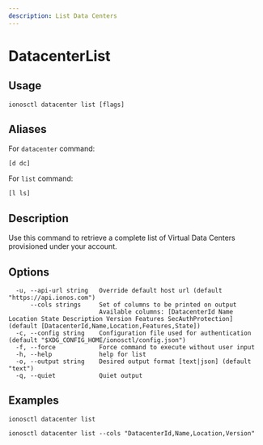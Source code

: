 ```yaml
---
description: List Data Centers
---
```


# DatacenterList

## Usage

```text
ionosctl datacenter list [flags]
```

## Aliases

For `datacenter` command:

```text
[d dc]
```

For `list` command:

```text
[l ls]
```

## Description

Use this command to retrieve a complete list of Virtual Data Centers provisioned under your account.

## Options

```text
  -u, --api-url string   Override default host url (default "https://api.ionos.com")
      --cols strings     Set of columns to be printed on output 
                         Available columns: [DatacenterId Name Location State Description Version Features SecAuthProtection] (default [DatacenterId,Name,Location,Features,State])
  -c, --config string    Configuration file used for authentication (default "$XDG_CONFIG_HOME/ionosctl/config.json")
  -f, --force            Force command to execute without user input
  -h, --help             help for list
  -o, --output string    Desired output format [text|json] (default "text")
  -q, --quiet            Quiet output
```

## Examples

```text
ionosctl datacenter list

ionosctl datacenter list --cols "DatacenterId,Name,Location,Version"
```

